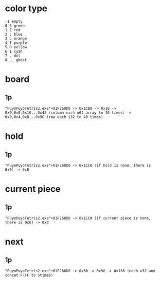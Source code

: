 # color type

```
-1 empty
0 S green
1 Z red
2 J blue
3 L orange
4 T purple
5 O yellow
6 I cyan
7 . dot
8 __ ghost
```

# board

## 1p

```
"PuyoPuyoTetris2.exe"+01F260D0 -> 0x1CB8 -> 0x18 -> 0x0,0x8,0x10...0x48 (column each u64 array to 10 times) -> 0x0,0x4,0x8...0x9C (row each i32 to 40 times)
```

# hold

## 1p

```
"PuyoPuyoTetris2.exe"+01F260D0 -> 0x1CC8 (if hold is none, there is 0x0) -> 0x8
```

# current piece

## 1p

```
"PuyoPuyoTetris2.exe"+01F260D0 -> 0x1CC0 (if current piece is none, there is 0x0) -> 0x8
```

# next

## 1p

```
"PuyoPuyoTetris2.exe"+01F260D0 -> 0x60 -> 0x98 -> 0x168 (each u32 and concat FFFF to 5times)  
```
